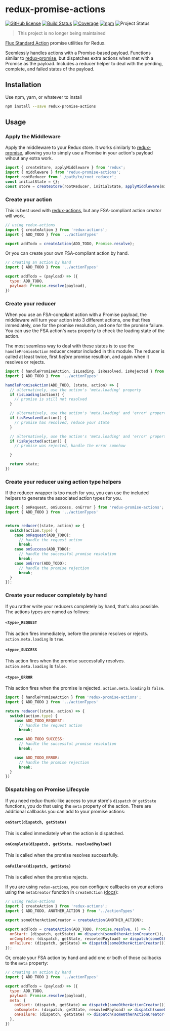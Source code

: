 # redux-promise-actions

[![GitHub license](https://img.shields.io/badge/license-MIT-blue.svg)](https://raw.githubusercontent.com/w33ble/redux-promise-actions/master/LICENSE)
[![Build Status](https://travis-ci.org/w33ble/redux-promise-actions.svg?branch=master)](https://travis-ci.org/w33ble/redux-promise-actions)
[![Coverage](https://img.shields.io/codecov/c/github/w33ble/redux-promise-actions.svg)](https://codecov.io/gh/w33ble/redux-promise-actions)
[![npm](https://img.shields.io/npm/v/redux-promise-actions.svg)](https://www.npmjs.com/package/redux-promise-actions)
![Project Status](https://img.shields.io/badge/status-deprecated-red.svg)

> This project is no longer being maintained

[Flux Standard Action](https://github.com/acdlite/flux-standard-action) promise utilities for Redux. 

Seemlessly handles actions with a Promise-based payload. Functions similar to [redux-promise](https://github.com/acdlite/redux-promise), but dispatches extra actions when met with a Promise as the payload. Includes a reducer helper to deal with the pending, complete, and failed states of the payload.

## Installation

Use npm, yarn, or whatever to install

```bash
npm install --save redux-promise-actions
```

## Usage

### Apply the Middleware

Apply the middleware to your Redux store. It works similarly to [redux-promise](https://github.com/acdlite/redux-promise), allowing you to simply use a Promise in your action's payload wihout any extra work.

```js
import { createStore, applyMiddleware } from 'redux';
import { middleware } from 'redux-promise-actions';
import rootReducer from './path/to/root_reducer';
const initialState = {};
const store = createStore(rootReducer, initialState, applyMiddleware(middleware));
```

### Create your action

This is best used with [redux-actions](https://github.com/acdlite/redux-actions), but any FSA-compliant action creator will work. 

```js
// using redux-actions
import { createAction } from 'redux-actions';
import { ADD_TODO } from '../actionTypes'

export addTodo = createAction(ADD_TODO, Promise.resolve);
```

Or you can create your own FSA-compliant action by hand.

```js
// creating an action by hand
import { ADD_TODO } from '../actionTypes'

export addTodo = (payload) => ({
  type: ADD_TODO, 
  payload: Promise.resolve(payload),
})
```

### Create your reducer

When you use an FSA-compliant action with a Promise payload, the middleware will turn your action into 3 different actions, one that fires immediately, one for the promise resolution, and one for the promise failure. You can use the FSA action's `meta` property to check the loading state of the action. 

The most seamless way to deal with these states is to use the `handlePromiseAction` reducer creator included in this module. The reducer is called at least twice, first *before* promise resultion, and again when it resolves or rejects.

```js
import { handlePromiseAction, isLoading, isResolved, isRejected } from 'redux-promise-actions';
import { ADD_TODO } from '../actionTypes'

handlePromiseAction(ADD_TODO, (state, action) => {
  // alternatively, use the action's 'meta.loading' property
  if (isLoading(action)) {
    // promise is still not resolved
  }

  // alternatively, use the action's 'meta.loading' and 'error' properties
  if (isResolved(action)) {
    // promise has resolved, reduce your state
  }

  // alternatively, use the action's 'meta.loading' and 'error' properties
  if (isRejected(action)) {
    // promise was rejected, handle the error somehow

  }

  return state;
})
```

### Create your reducer using action type helpers

If the reducer wrapper is too much for you, you can use the included helpers to generate the associated action types for you.

```js
import { onRequest, onSuccess, onError } from 'redux-promise-actions';
import { ADD_TODO } from '../actionTypes'


return reducer((state, action) => {
  switch(action.type) {
    case onRequest(ADD_TODO):
      // handle the request action
      break;
    case onSuccess(ADD_TODO):
      // handle the successful promise resolution
      break;
    case onError(ADD_TODO):
      // handle the promise rejection
      break;
  }
});
```

### Create your reducer completely by hand

If you rather write your reducers completely by hand, that's also possible. The actions types are named as follows:

#### `<type>_REQUEST`

This action fires immediately, before the promise resolves or rejects. `action.meta.loading` is `true`.

#### `<type>_SUCCESS`

This action fires when the promise successfully resolves. `action.meta.loading` is `false`.

#### `<type>_ERROR`

This action fires when the promise is rejected. `action.meta.loading` is `false`.

```js
import { handlePromiseAction } from 'redux-promise-actions';
import { ADD_TODO } from '../actionTypes'

return reducer((state, action) => {
  switch(action.type) {
    case ADD_TODO_REQUEST:
      // handle the request action
      break;

    case ADD_TODO_SUCCESS:
      // handle the successful promise resolution
      break;

    case ADD_TODO_ERROR:
      // handle the promise rejection
      break;
  }
})
```

### Dispatching on Promise Lifecycle

If you need redux-thunk-like access to your store's `dispatch` or `getState` functions, you do that using the `meta` property of the action. There are additional callbacks you can add to your promise actions:

#### `onStart(dispatch, getState)`

This is called immediately when the action is dispatched.

#### `onComplete(dispatch, getState, resolvedPayload)`

This is called when the promise resolves successfully.

#### `onFailure(dispatch, getState)`

This is called when the promise rejects.

If you are using `redux-actions`, you can configure callbacks on your actions using the `metaCreator` function in `createAction` ([docs](https://github.com/acdlite/redux-actions#usage)):

```js
// using redux-actions
import { createAction } from 'redux-actions';
import { ADD_TODO, ANOTHER_ACTION } from '../actionTypes'

export someOtherActionCreator = createAction(ANOTHER_ACTION);

export addTodo = createAction(ADD_TODO, Promise.resolve, () => {
  onStart: (dispatch, getState) => dispatch(someOtherActionCreator()),
  onComplete: (dispatch, getState, resovledPayload) => dispatch(someOtherActionCreator()),
  onFailure: (dispatch, getState) => dispatch(someOtherActionCreator()),
});
```

Or, create your FSA action by hand and add one or both of those callbacks to the `meta` property:

```js
// creating an action by hand
import { ADD_TODO } from '../actionTypes'

export addTodo = (payload) => ({
  type: ADD_TODO, 
  payload: Promise.resolve(payload),
  meta: {
    onStart: (dispatch, getState) => dispatch(someOtherActionCreator()),
    onComplete: (dispatch, getState, resovledPayload) => dispatch(someOtherActionCreator()),
    onFailure: (dispatch, getState) => dispatch(someOtherActionCreator()),
  },
})
```
